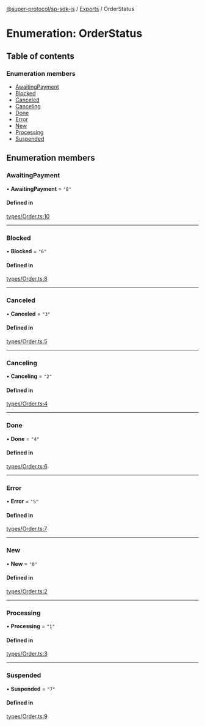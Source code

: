 [@super-protocol/sp-sdk-js](../README.md) / [Exports](../modules.md) / OrderStatus

# Enumeration: OrderStatus

## Table of contents

### Enumeration members

- [AwaitingPayment](OrderStatus.md#awaitingpayment)
- [Blocked](OrderStatus.md#blocked)
- [Canceled](OrderStatus.md#canceled)
- [Canceling](OrderStatus.md#canceling)
- [Done](OrderStatus.md#done)
- [Error](OrderStatus.md#error)
- [New](OrderStatus.md#new)
- [Processing](OrderStatus.md#processing)
- [Suspended](OrderStatus.md#suspended)

## Enumeration members

### AwaitingPayment

• **AwaitingPayment** = `"8"`

#### Defined in

[types/Order.ts:10](https://github.com/Super-Protocol/sp-sdk-js/blob/36a237b/src/types/Order.ts#L10)

___

### Blocked

• **Blocked** = `"6"`

#### Defined in

[types/Order.ts:8](https://github.com/Super-Protocol/sp-sdk-js/blob/36a237b/src/types/Order.ts#L8)

___

### Canceled

• **Canceled** = `"3"`

#### Defined in

[types/Order.ts:5](https://github.com/Super-Protocol/sp-sdk-js/blob/36a237b/src/types/Order.ts#L5)

___

### Canceling

• **Canceling** = `"2"`

#### Defined in

[types/Order.ts:4](https://github.com/Super-Protocol/sp-sdk-js/blob/36a237b/src/types/Order.ts#L4)

___

### Done

• **Done** = `"4"`

#### Defined in

[types/Order.ts:6](https://github.com/Super-Protocol/sp-sdk-js/blob/36a237b/src/types/Order.ts#L6)

___

### Error

• **Error** = `"5"`

#### Defined in

[types/Order.ts:7](https://github.com/Super-Protocol/sp-sdk-js/blob/36a237b/src/types/Order.ts#L7)

___

### New

• **New** = `"0"`

#### Defined in

[types/Order.ts:2](https://github.com/Super-Protocol/sp-sdk-js/blob/36a237b/src/types/Order.ts#L2)

___

### Processing

• **Processing** = `"1"`

#### Defined in

[types/Order.ts:3](https://github.com/Super-Protocol/sp-sdk-js/blob/36a237b/src/types/Order.ts#L3)

___

### Suspended

• **Suspended** = `"7"`

#### Defined in

[types/Order.ts:9](https://github.com/Super-Protocol/sp-sdk-js/blob/36a237b/src/types/Order.ts#L9)
